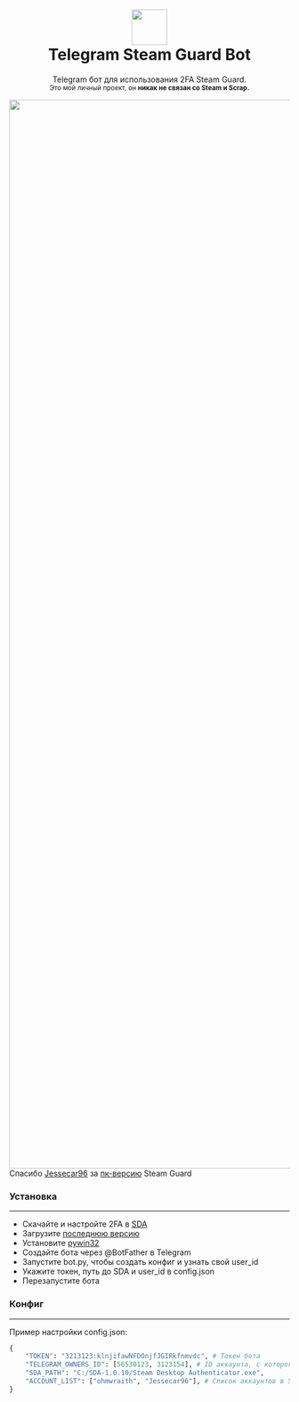 <h1 align="center">
  <img  src="https://user-images.githubusercontent.com/44874495/193207668-c9b5cec7-0e8c-43b5-af50-37a117d77d8f.png" height="64" width="64" />
  <br/>
  Telegram Steam Guard Bot
</h1>
<p align="center">
  Telegram бот для использования 2FA Steam Guard.<br/>
  <sup>Это мой личный проект, он <b>никак не связан со Steam и Scrap.</b>
</p>
<img align="center" src="https://user-images.githubusercontent.com/44874495/193208264-d2dc46c2-2f2c-443a-ad0c-030ae97d1abf.png" width="1920">
Спасибо <a href="https://github.com/Jessecar96/">Jessecar96</a> за <a href="https://github.com/Jessecar96/SteamDesktopAuthenticator/">пк-версию</a> Steam Guard
<h3 align="left">
  Установка
</h3>
<hr>
<ul>
  <li>Скачайте и настройте 2FA в <a href="https://github.com/Jessecar96/SteamDesktopAuthenticator/releases/latest">SDA</a></li>
  <li>Загрузите <a href="https://github.com/ohmwraith/steam-guard-bot/releases/latest">последнюю версию</a></li>
  <li>Установите <a href="https://pypi.org/project/pywin32/">pywin32</a></li>
  <li>Создайте бота через @BotFather в Telegram</a></li>
  <li>Запустите bot.py, чтобы создать конфиг и узнать свой user_id</li>
  <li>Укажите токен, путь до SDA и user_id в config.json</li>
  <li>Перезапустите бота</li>
</ul>
<h3 align="left">
Конфиг
</h3>
<hr>
Пример настройки config.json:

```python
{
    "TOKEN": "3213123:klnjifawNFDOnjfJGIRkfnmvdc", # Токен бота
    "TELEGRAM_OWNERS_ID": [56530123, 3123154], # ID аккаунта, с которого вы будете получать коды
    "SDA_PATH": "C:/SDA-1.0.10/Steam Desktop Authenticator.exe",
    "ACCOUNT_LIST": ["ohmwraith", "Jessecar96"], # Список аккаунтов в SDA
}
```


